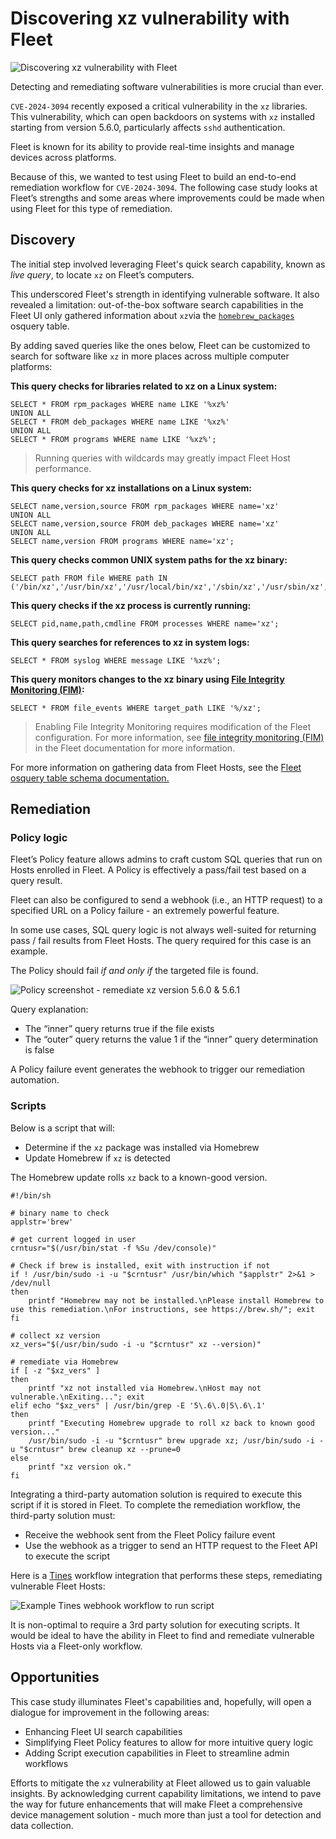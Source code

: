 # Discovering xz vulnerability with Fleet

![Discovering xz vulnerability with Fleet](../website/assets/images/articles/discovering-geacon-using-fleet-1600x900@2x.jpg)

Detecting and remediating software vulnerabilities is more crucial than ever. 

`CVE-2024-3094` recently exposed a critical vulnerability in the `xz` libraries. This vulnerability, which can open backdoors on systems with `xz` installed starting from version 5.6.0, particularly affects `sshd` authentication.

Fleet is known for its ability to provide real-time insights and manage devices across platforms.

Because of this, we wanted to test using Fleet to build an end-to-end remediation workflow for `CVE-2024-3094`. The following case study looks at Fleet’s strengths and some areas where improvements could be made when using Fleet for this type of remediation.


## Discovery

The initial step involved leveraging Fleet's quick search capability, known as _live query_, to locate `xz` on Fleet’s computers.

This underscored Fleet's strength in identifying vulnerable software. It also revealed a limitation: out-of-the-box software search capabilities in the Fleet UI only gathered information about `xz`via the <code>[homebrew_packages](https://fleetdm.com/tables/homebrew_packages)</code> osquery table.


By adding saved queries like the ones below, Fleet can be customized to search for software like `xz` in more places across multiple computer platforms:

**This query checks for libraries related to xz on a Linux system:**


```
SELECT * FROM rpm_packages WHERE name LIKE '%xz%'
UNION ALL
SELECT * FROM deb_packages WHERE name LIKE '%xz%'
UNION ALL
SELECT * FROM programs WHERE name LIKE '%xz%';
```


> Running queries with wildcards may greatly impact Fleet Host performance.

**This query checks for xz installations on a Linux system:**


```
SELECT name,version,source FROM rpm_packages WHERE name='xz'
UNION ALL
SELECT name,version,source FROM deb_packages WHERE name='xz'
UNION ALL
SELECT name,version FROM programs WHERE name='xz';
```


**This query checks common UNIX system paths for the xz binary:**


```
SELECT path FROM file WHERE path IN ('/bin/xz','/usr/bin/xz','/usr/local/bin/xz','/sbin/xz','/usr/sbin/xz','/usr/local/sbin/xz');
```


**This query checks if the xz process is currently running:**


```
SELECT pid,name,path,cmdline FROM processes WHERE name='xz';
```


**This query searches for references to xz in system logs:**


```
SELECT * FROM syslog WHERE message LIKE '%xz%';
```


**This query monitors changes to the xz binary using [File Integrity Monitoring (FIM)](https://www.youtube.com/watch?v=b6fMF248k6A):**


```
SELECT * FROM file_events WHERE target_path LIKE '%/xz';
```


> Enabling File Integrity Monitoring requires modification of the Fleet configuration. For more information, see [file integrity monitoring (FIM)](https://fleetdm.com/guides/osquery-evented-tables-overview?utm_source=fleetdm.com&utm_content=table-yara_events#file-integrity-monitoring-fim) in the Fleet documentation for more information.

For more information on gathering data from Fleet Hosts, see the [Fleet osquery table schema documentation.](https://fleetdm.com/tables/account_policy_data)


## Remediation


### Policy logic

Fleet’s Policy feature allows admins to craft custom SQL queries that run on Hosts enrolled in Fleet. A Policy is effectively a pass/fail test based on a query result. 

Fleet can also be configured to send a webhook (i.e., an HTTP request) to a specified URL on a Policy failure - an extremely powerful feature. 

In some use cases, SQL query logic is not always well-suited for returning pass / fail results from Fleet Hosts. The query required for this case is an example.

The Policy should fail _if and only if_ the targeted file is found.


![Policy screenshot - remediate xz version 5.6.0 & 5.6.1](../website/assets/images/articles/discovering-xz-vulnerability-with-fleet-2-1522x822@2x.png "Policy screenshot - remediate xz version 5.6.0 & 5.6.1")


Query explanation:



* The “inner” query returns true if the file exists
* The “outer” query returns the value 1 if the “inner” query determination is false

A Policy failure event generates the webhook to trigger our remediation automation.


### Scripts

Below is a script that will:



* Determine if the `xz` package was installed via Homebrew
* Update Homebrew if `xz` is detected

The Homebrew update rolls `xz` back to a known-good version.

```
#!/bin/sh

# binary name to check
applstr='brew'

# get current logged in user
crntusr="$(/usr/bin/stat -f %Su /dev/console)"

# Check if brew is installed, exit with instruction if not
if ! /usr/bin/sudo -i -u "$crntusr" /usr/bin/which "$applstr" 2>&1 > /dev/null
then
    printf "Homebrew may not be installed.\nPlease install Homebrew to use this remediation.\nFor instructions, see https://brew.sh/"; exit
fi

# collect xz version
xz_vers="$(/usr/bin/sudo -i -u "$crntusr" xz --version)"

# remediate via Homebrew
if [ -z "$xz_vers" ] 
then
    printf "xz not installed via Homebrew.\nHost may not vulnerable.\nExiting..."; exit
elif echo "$xz_vers" | /usr/bin/grep -E '5\.6\.0|5\.6\.1'
then
    printf "Executing Homebrew upgrade to roll xz back to known good version..."
    /usr/bin/sudo -i -u "$crntusr" brew upgrade xz; /usr/bin/sudo -i -u "$crntusr" brew cleanup xz --prune=0
else
    printf "xz version ok."
fi
```


Integrating a third-party automation solution is required to execute this script if it is stored in Fleet. To complete the remediation workflow, the third-party solution must:



* Receive the webhook sent from the Fleet Policy failure event
* Use the webhook as a trigger to send an HTTP request to the Fleet API to execute the script

Here is a [Tines](https://www.tines.com/) workflow integration that performs these steps, remediating vulnerable Fleet Hosts:


![Example Tines webhook workflow to run script](../website/assets/images/articles/discovering-xz-vulnerability-with-fleet-1-1102x876@2x.png "Example Tines webhook workflow to run script")


It is non-optimal to require a 3rd party solution for executing scripts. It would be ideal to have the ability in Fleet to find and remediate vulnerable Hosts via a Fleet-only workflow.


## Opportunities

This case study illuminates Fleet's capabilities and, hopefully, will open a dialogue for improvement in the following areas:



* Enhancing Fleet UI search capabilities
* Simplifying Fleet Policy features to allow for more intuitive query logic
* Adding Script execution capabilities in Fleet to streamline admin workflows

Efforts to mitigate the `xz` vulnerability at Fleet allowed us to gain valuable insights. By acknowledging current capability limitations, we intend to pave the way for future enhancements that will make Fleet a comprehensive device management solution - much more than just a tool for detection and data collection.



<meta name="articleTitle" value="Discovering xz vulnerability with Fleet">
<meta name="authorFullName" value="Brock Walters">
<meta name="authorGitHubUsername" value="nonpunctual">
<meta name="category" value="guides">
<meta name="publishedOn" value="2024-06-03">
<meta name="articleImageUrl" value="../website/assets/images/articles/discovering-geacon-using-fleet-1600x900@2x.jpg">
<meta name="description" value="Discover and create a comprehensive end-to-end remediation workflow for the xz vulnerability (CVE-2024-3094) with Fleet.">
